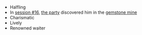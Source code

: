 - Halfling
- In [session #16](#session-16), [the party](/pages/party) discovered him in the [gemstone mine](/pages/gemstone-mine)
- Charismatic
- Lively
- Renowned waiter

